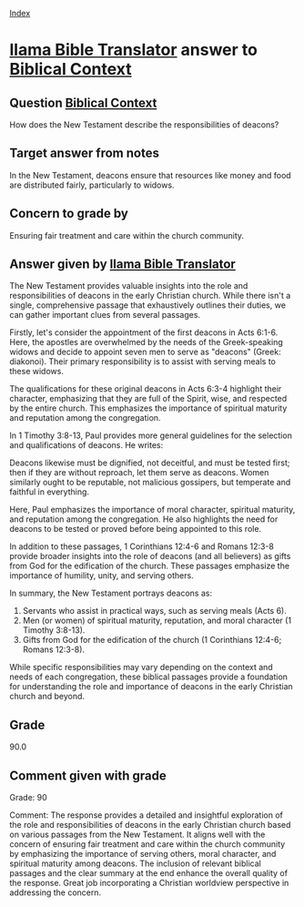 
[Index](../../index.md)
# [llama Bible Translator](../../answering_models/llama_Bible_Translator.md) answer to [Biblical Context](../../questions/Biblical_Context.md)

## Question [Biblical Context](../../questions/Biblical_Context.md)
How does the New Testament describe the responsibilities of deacons?

## Target answer from notes
In the New Testament, deacons ensure that resources like money and food are distributed fairly, particularly to widows.

## Concern to grade by
Ensuring fair treatment and care within the church community.

## Answer given by [llama Bible Translator](../../answering_models/llama_Bible_Translator.md)
The New Testament provides valuable insights into the role and responsibilities of deacons in the early Christian church. While there isn't a single, comprehensive passage that exhaustively outlines their duties, we can gather important clues from several passages.

Firstly, let's consider the appointment of the first deacons in Acts 6:1-6. Here, the apostles are overwhelmed by the needs of the Greek-speaking widows and decide to appoint seven men to serve as "deacons" (Greek: diakonoi). Their primary responsibility is to assist with serving meals to these widows.

The qualifications for these original deacons in Acts 6:3-4 highlight their character, emphasizing that they are full of the Spirit, wise, and respected by the entire church. This emphasizes the importance of spiritual maturity and reputation among the congregation.

In 1 Timothy 3:8-13, Paul provides more general guidelines for the selection and qualifications of deacons. He writes:

Deacons likewise must be dignified, not deceitful, and must be tested first; then if they are without reproach, let them serve as deacons. Women similarly ought to be reputable, not malicious gossipers, but temperate and faithful in everything.

Here, Paul emphasizes the importance of moral character, spiritual maturity, and reputation among the congregation. He also highlights the need for deacons to be tested or proved before being appointed to this role.

In addition to these passages, 1 Corinthians 12:4-6 and Romans 12:3-8 provide broader insights into the role of deacons (and all believers) as gifts from God for the edification of the church. These passages emphasize the importance of humility, unity, and serving others.

In summary, the New Testament portrays deacons as:

1. Servants who assist in practical ways, such as serving meals (Acts 6).
2. Men (or women) of spiritual maturity, reputation, and moral character (1 Timothy 3:8-13).
3. Gifts from God for the edification of the church (1 Corinthians 12:4-6; Romans 12:3-8).

While specific responsibilities may vary depending on the context and needs of each congregation, these biblical passages provide a foundation for understanding the role and importance of deacons in the early Christian church and beyond.

## Grade
90.0

## Comment given with grade
Grade: 90

Comment: The response provides a detailed and insightful exploration of the role and responsibilities of deacons in the early Christian church based on various passages from the New Testament. It aligns well with the concern of ensuring fair treatment and care within the church community by emphasizing the importance of serving others, moral character, and spiritual maturity among deacons. The inclusion of relevant biblical passages and the clear summary at the end enhance the overall quality of the response. Great job incorporating a Christian worldview perspective in addressing the concern.
